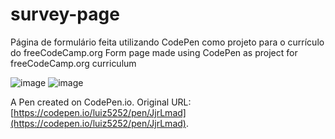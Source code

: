 # survey-page
Página de formulário feita utilizando CodePen como projeto para o currículo do freeCodeCamp.org
Form page made using CodePen as project for freeCodeCamp.org curriculum


![image](https://user-images.githubusercontent.com/96557379/148391040-37d687fa-2a48-4a68-b700-99f49bd31c49.png)
![image](https://user-images.githubusercontent.com/96557379/148391079-c178d99d-da08-4bb4-ae48-a5c5f159f08b.png)






A Pen created on CodePen.io. Original URL: [https://codepen.io/luiz5252/pen/JjrLmad](https://codepen.io/luiz5252/pen/JjrLmad).
